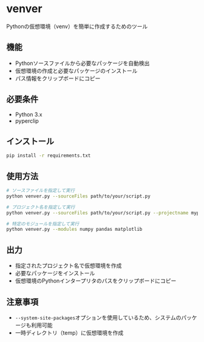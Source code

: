 # venver

Pythonの仮想環境（venv）を簡単に作成するためのツール

## 機能

- Pythonソースファイルから必要なパッケージを自動検出
- 仮想環境の作成と必要なパッケージのインストール
- パス情報をクリップボードにコピー

## 必要条件

- Python 3.x
- pyperclip

## インストール

```bash
pip install -r requirements.txt
```

## 使用方法

```bash
# ソースファイルを指定して実行
python venver.py --sourceFiles path/to/your/script.py

# プロジェクト名を指定して実行
python venver.py --sourceFiles path/to/your/script.py --projectname myproject

# 特定のモジュールを指定して実行
python venver.py --modules numpy pandas matplotlib
```

## 出力

- 指定されたプロジェクト名で仮想環境を作成
- 必要なパッケージをインストール
- 仮想環境のPythonインタープリタのパスをクリップボードにコピー

## 注意事項

- `--system-site-packages`オプションを使用しているため、システムのパッケージも利用可能
- 一時ディレクトリ（temp）に仮想環境を作成 